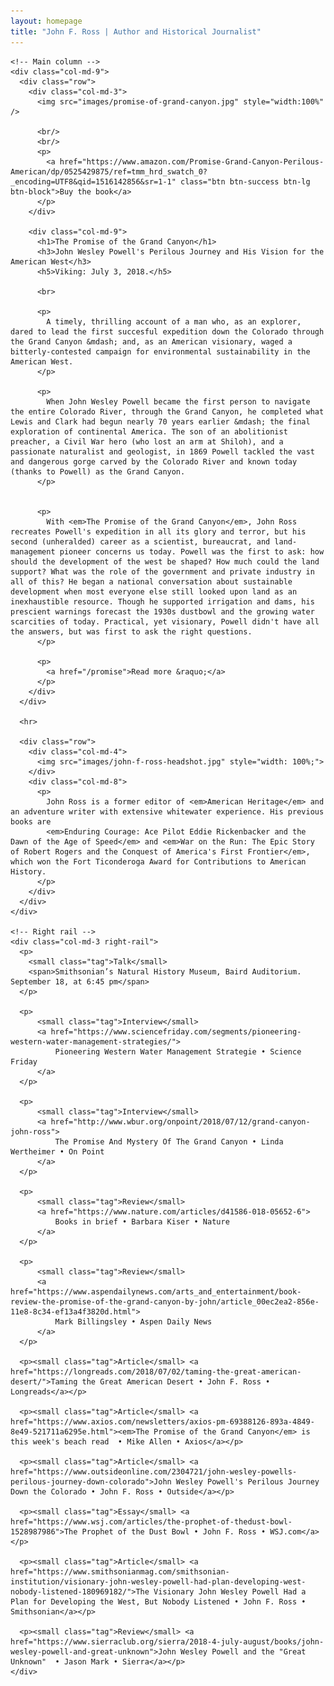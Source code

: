 ```yaml
---
layout: homepage
title: "John F. Ross | Author and Historical Journalist"
---
```


<div class="container">
  <div class="row">

    <!-- Main column -->
    <div class="col-md-9">
      <div class="row">
        <div class="col-md-3">
          <img src="images/promise-of-grand-canyon.jpg" style="width:100%" />

          <br/>
          <br/>
          <p>
            <a href="https://www.amazon.com/Promise-Grand-Canyon-Perilous-American/dp/0525429875/ref=tmm_hrd_swatch_0?_encoding=UTF8&qid=1516142856&sr=1-1" class="btn btn-success btn-lg btn-block">Buy the book</a>
          </p>
        </div>

        <div class="col-md-9">
          <h1>The Promise of the Grand Canyon</h1>
          <h3>John Wesley Powell's Perilous Journey and His Vision for the American West</h3>
          <h5>Viking: July 3, 2018.</h5>

          <br>

          <p>
            A timely, thrilling account of a man who, as an explorer, dared to lead the first succesful expedition down the Colorado through the Grand Canyon &mdash; and, as an American visionary, waged a bitterly-contested campaign for environmental sustainability in the American West.
          </p>

          <p>
            When John Wesley Powell became the first person to navigate the entire Colorado River, through the Grand Canyon, he completed what Lewis and Clark had begun nearly 70 years earlier &mdash; the final exploration of continental America. The son of an abolitionist preacher, a Civil War hero (who lost an arm at Shiloh), and a passionate naturalist and geologist, in 1869 Powell tackled the vast and dangerous gorge carved by the Colorado River and known today (thanks to Powell) as the Grand Canyon.
          </p>


          <p>
            With <em>The Promise of the Grand Canyon</em>, John Ross recreates Powell's expedition in all its glory and terror, but his second (unheralded) career as a scientist, bureaucrat, and land-management pioneer concerns us today. Powell was the first to ask: how should the development of the west be shaped? How much could the land support? What was the role of the government and private industry in all of this? He began a national conversation about sustainable development when most everyone else still looked upon land as an inexhaustible resource. Though he supported irrigation and dams, his prescient warnings forecast the 1930s dustbowl and the growing water scarcities of today. Practical, yet visionary, Powell didn't have all the answers, but was first to ask the right questions.
          </p>

          <p>
            <a href="/promise">Read more &raquo;</a>
          </p>
        </div>
      </div>

      <hr>

      <div class="row">
        <div class="col-md-4">
          <img src="images/john-f-ross-headshot.jpg" style="width: 100%;">
        </div>
        <div class="col-md-8">
          <p>
            John Ross is a former editor of <em>American Heritage</em> and an adventure writer with extensive whitewater experience. His previous books are 
            <em>Enduring Courage: Ace Pilot Eddie Rickenbacker and the Dawn of the Age of Speed</em> and <em>War on the Run: The Epic Story of Robert Rogers and the Conquest of America's First Frontier</em>, which won the Fort Ticonderoga Award for Contributions to American History.
          </p>
        </div>
      </div>
    </div>

    <!-- Right rail -->
    <div class="col-md-3 right-rail">
      <p>
        <small class="tag">Talk</small>
        <span>Smithsonian’s Natural History Museum, Baird Auditorium. September 18, at 6:45 pm</span>
      </p>

      <p>
          <small class="tag">Interview</small>
          <a href="https://www.sciencefriday.com/segments/pioneering-western-water-management-strategies/">
              Pioneering Western Water Management Strategie • Science Friday
          </a>
      </p>

      <p>
          <small class="tag">Interview</small>
          <a href="http://www.wbur.org/onpoint/2018/07/12/grand-canyon-john-ross">
              The Promise And Mystery Of The Grand Canyon • Linda Wertheimer • On Point
          </a>
      </p>

      <p>
          <small class="tag">Review</small>
          <a href="https://www.nature.com/articles/d41586-018-05652-6">
              Books in brief • Barbara Kiser • Nature
          </a>
      </p>

      <p>
          <small class="tag">Review</small>
          <a href="https://www.aspendailynews.com/arts_and_entertainment/book-review-the-promise-of-the-grand-canyon-by-john/article_00ec2ea2-856e-11e8-8c34-ef13a4f3820d.html">
              Mark Billingsley • Aspen Daily News
          </a>
      </p>

      <p><small class="tag">Article</small> <a href="https://longreads.com/2018/07/02/taming-the-great-american-desert/">Taming the Great American Desert • John F. Ross • Longreads</a></p>

      <p><small class="tag">Article</small> <a href="https://www.axios.com/newsletters/axios-pm-69388126-893a-4849-8e49-521711a6295e.html"><em>The Promise of the Grand Canyon</em> is this week's beach read  • Mike Allen • Axios</a></p>

      <p><small class="tag">Article</small> <a href="https://www.outsideonline.com/2304721/john-wesley-powells-perilous-journey-down-colorado">John Wesley Powell's Perilous Journey Down the Colorado • John F. Ross • Outside</a></p>

      <p><small class="tag">Essay</small> <a href="https://www.wsj.com/articles/the-prophet-of-thedust-bowl-1528987986">The Prophet of the Dust Bowl • John F. Ross • WSJ.com</a></p>

      <p><small class="tag">Article</small> <a href="https://www.smithsonianmag.com/smithsonian-institution/visionary-john-wesley-powell-had-plan-developing-west-nobody-listened-180969182/">The Visionary John Wesley Powell Had a Plan for Developing the West, But Nobody Listened • John F. Ross • Smithsonian</a></p>

      <p><small class="tag">Review</small> <a href="https://www.sierraclub.org/sierra/2018-4-july-august/books/john-wesley-powell-and-great-unknown">John Wesley Powell and the "Great Unknown"  • Jason Mark • Sierra</a></p>
    </div>
  </div>
</div>
